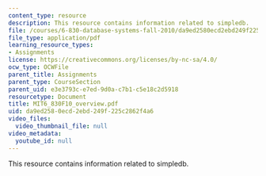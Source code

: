 ```yaml
---
content_type: resource
description: This resource contains information related to simpledb.
file: /courses/6-830-database-systems-fall-2010/da9ed2580ecd2ebd249f225c2862f4a6_MIT6_830F10_overview.pdf
file_type: application/pdf
learning_resource_types:
- Assignments
license: https://creativecommons.org/licenses/by-nc-sa/4.0/
ocw_type: OCWFile
parent_title: Assignments
parent_type: CourseSection
parent_uid: e3e3793c-e7ed-9d0a-c7b1-c5e18c2d5918
resourcetype: Document
title: MIT6_830F10_overview.pdf
uid: da9ed258-0ecd-2ebd-249f-225c2862f4a6
video_files:
  video_thumbnail_file: null
video_metadata:
  youtube_id: null
---
```

This resource contains information related to simpledb.